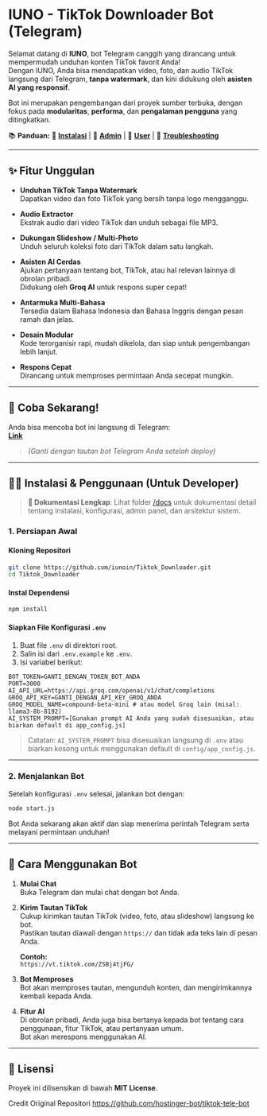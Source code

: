 # IUNO - TikTok Downloader Bot (Telegram)

Selamat datang di **IUNO**, bot Telegram canggih yang dirancang untuk mempermudah unduhan konten TikTok favorit Anda!  
Dengan IUNO, Anda bisa mendapatkan video, foto, dan audio TikTok langsung dari Telegram, **tanpa watermark**, dan kini didukung oleh **asisten AI yang responsif**.

Bot ini merupakan pengembangan dari proyek sumber terbuka, dengan fokus pada **modularitas**, **performa**, dan **pengalaman pengguna** yang ditingkatkan.

📚 **Panduan:** 🚀 **[Instalasi](./docs/instalasi.md)** | 👑 **[Admin](./docs/panduan-admin.md)** | 👤 **[User](./docs/panduan-user.md)** | 🔧 **[Troubleshooting](./docs/troubleshooting.md)**

---

## ✨ Fitur Unggulan

- **Unduhan TikTok Tanpa Watermark**  
  Dapatkan video dan foto TikTok yang bersih tanpa logo mengganggu.

- **Audio Extractor**  
  Ekstrak audio dari video TikTok dan unduh sebagai file MP3.

- **Dukungan Slideshow / Multi-Photo**  
  Unduh seluruh koleksi foto dari TikTok dalam satu langkah.

- **Asisten AI Cerdas**  
  Ajukan pertanyaan tentang bot, TikTok, atau hal relevan lainnya di obrolan pribadi.  
  Didukung oleh **Groq AI** untuk respons super cepat!

- **Antarmuka Multi-Bahasa**  
  Tersedia dalam Bahasa Indonesia dan Bahasa Inggris dengan pesan ramah dan jelas.

- **Desain Modular**  
  Kode terorganisir rapi, mudah dikelola, dan siap untuk pengembangan lebih lanjut.

- **Respons Cepat**  
  Dirancang untuk memproses permintaan Anda secepat mungkin.

---

## 🚀 Coba Sekarang!

Anda bisa mencoba bot ini langsung di Telegram:  
**[Link](t.me/iunoDownloadSocmed_bot)**
> *(Ganti dengan tautan bot Telegram Anda setelah deploy)*

---

## 🧑‍💻 Instalasi & Penggunaan (Untuk Developer)

> **📖 Dokumentasi Lengkap**: Lihat folder [/docs](./docs/) untuk dokumentasi detail tentang instalasi, konfigurasi, admin panel, dan arsitektur sistem.

### 1. Persiapan Awal

#### Kloning Repositori
```bash
git clone https://github.com/iunoin/Tiktok_Downloader.git
cd Tiktok_Downloader
```

#### Instal Dependensi
```bash
npm install
```

#### Siapkan File Konfigurasi `.env`
1. Buat file `.env` di direktori root.
2. Salin isi dari `.env.example` ke `.env`.
3. Isi variabel berikut:

```env
BOT_TOKEN=GANTI_DENGAN_TOKEN_BOT_ANDA
PORT=3000
AI_API_URL=https://api.groq.com/openai/v1/chat/completions
GROQ_API_KEY=GANTI_DENGAN_API_KEY_GROQ_ANDA
GROQ_MODEL_NAME=compound-beta-mini # atau model Groq lain (misal: llama3-8b-8192)
AI_SYSTEM_PROMPT=[Gunakan prompt AI Anda yang sudah disesuaikan, atau biarkan default di app_config.js]
```

> Catatan: `AI_SYSTEM_PROMPT` bisa disesuaikan langsung di `.env` atau biarkan kosong untuk menggunakan default di `config/app_config.js`.

---

### 2. Menjalankan Bot

Setelah konfigurasi `.env` selesai, jalankan bot dengan:

```bash
node start.js
```

Bot Anda sekarang akan aktif dan siap menerima perintah Telegram serta melayani permintaan unduhan!

---

## 🤖 Cara Menggunakan Bot

1. **Mulai Chat**  
   Buka Telegram dan mulai chat dengan bot Anda.

2. **Kirim Tautan TikTok**  
   Cukup kirimkan tautan TikTok (video, foto, atau slideshow) langsung ke bot.  
   Pastikan tautan diawali dengan `https://` dan tidak ada teks lain di pesan Anda.

   **Contoh:**  
   `https://vt.tiktok.com/ZSBj4tjFG/`

3. **Bot Memproses**  
   Bot akan memproses tautan, mengunduh konten, dan mengirimkannya kembali kepada Anda.

4. **Fitur AI**  
   Di obrolan pribadi, Anda juga bisa bertanya kepada bot tentang cara penggunaan, fitur TikTok, atau pertanyaan umum.  
   Bot akan merespons menggunakan AI.

---

## 📄 Lisensi

Proyek ini dilisensikan di bawah **MIT License**.

Credit Original Repositori https://github.com/hostinger-bot/tiktok-tele-bot
